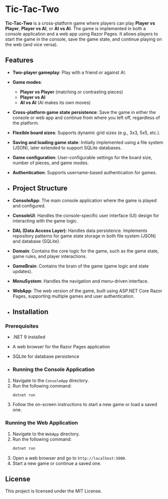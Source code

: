 # Tic-Tac-Two

**Tic-Tac-Two** is a cross-platform game where players can play **Player vs Player**, **Player vs AI**, or **AI vs AI**. The game is implemented in both a console application and a web app using Razor Pages. It allows players to start the game in the console, save the game state, and continue playing on the web (and vice versa).

## Features
- **Two-player gameplay**: Play with a friend or against AI.
- **Game modes**:
  - **Player vs Player** (matching or contrasting pieces)
  - **Player vs AI**
  - **AI vs AI** (AI makes its own moves)
- **Cross-platform game state persistence**: Save the game in either the console or web app and continue from where you left off, regardless of the platform.
- **Flexible board sizes**: Supports dynamic grid sizes (e.g., 3x3, 5x5, etc.).
- **Saving and loading game state**: Initially implemented using a file system (JSON), later extended to support SQLite databases.
- **Game configuration**: User-configurable settings for the board size, number of pieces, and game modes.
- **Authentication**: Supports username-based authentication for games.

- ## Project Structure
- **ConsoleApp**: The main console application where the game is played and configured.
- **ConsoleUI**: Handles the console-specific user interface (UI) design for interacting with the game logic.
- **DAL (Data Access Layer)**: Handles data persistence. Implements repository patterns for game state storage in both file system (JSON) and database (SQLite).
- **Domain**: Contains the core logic for the game, such as the game state, game rules, and player interactions.
- **GameBrain**: Contains the brain of the game (game logic and state updates).
- **MenuSystem**: Handles the navigation and menu-driven interface.
- **WebApp**: The web version of the game, built using ASP.NET Core Razor Pages, supporting multiple games and user authentication.

- ## Installation
### Prerequisites
- .NET 9 installed
- A web browser for the Razor Pages application
- SQLite for database persistence

- ### Running the Console Application
1. Navigate to the `ConsoleApp` directory.
2. Run the following command:
   ```sh
   dotnet run
   ```
3. Follow the on-screen instructions to start a new game or load a saved one.

### Running the Web Application
1. Navigate to the `WebApp` directory.
2. Run the following command:
   ```sh
   dotnet run
   ```
3. Open a web browser and go to `http://localhost:5000`.
4. Start a new game or continue a saved one.

## License
This project is licensed under the MIT License.
